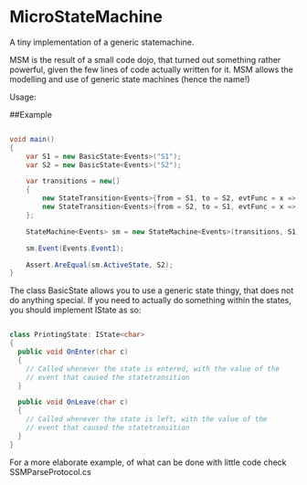 # MicroStateMachine
A tiny implementation of a generic statemachine.

MSM is the result of a small code dojo, that turned out something rather powerful,
given the few lines of code actually written for it. MSM allows the modelling
and use of generic state machines (hence the name!)

Usage:

##Example

```C#

void main()
{
    var S1 = new BasicState<Events>("S1");
    var S2 = new BasicState<Events>("S2");

    var transitions = new[]
    {
        new StateTransition<Events>{from = S1, to = S2, evtFunc = x => x == Events.Event1, guard = null },
        new StateTransition<Events>{from = S2, to = S1, evtFunc = x => x == Events.Event2, guard = null },
    };

    StateMachine<Events> sm = new StateMachine<Events>(transitions, S1);

    sm.Event(Events.Event1);

    Assert.AreEqual(sm.ActiveState, S2);
}
```

The class BasicState allows you to use a generic state thingy, that does not do anything special.
If you need to actually do something within the states, you should implement IState as so:
```C#

class PrintingState: IState<char>
{
  public void OnEnter(char c)
  {
    // Called whenever the state is entered, with the value of the
    // event that caused the statetransition
  }

  public void OnLeave(char c)
  {
    // Called whenever the state is left, with the value of the
    // event that caused the statetransition
  }
}
```

For a more elaborate example, of what can be done with little code check SSMParseProtocol.cs

